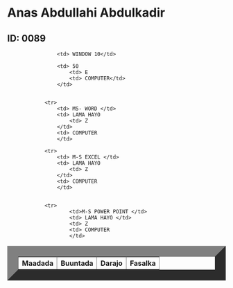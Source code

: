 
<html>
    <title> Natiijo</title>
    <head>
        <link rel="stylesheet" href="table.css"/>
        <body>  
            <h1> Anas Abdullahi Abdulkadir </h1>
            <h2> ID: 0089</h2>
            <table border="25">
                <tr>
                    <th>Maadada </th>
                    <th>Buuntada</th>
                    <th>Darajo</th>
                    <th>Fasalka</th>
                </tr>
                
                    <td> WINDOW 10</td>
                   
                    <td> 50
                        <td> E
                        <td> COMPUTER</td>
                    </td>
           
            
                <tr>
                    <td> MS- WORD </td>
                    <td> LAMA HAYO
                        <td> Z
                    </td>
                    <td> COMPUTER
                    </td>
          
                <tr>   
                    <td> M-S EXCEL </td>
                    <td> LAMA HAYO
                        <td> Z
                    </td>
                    <td> COMPUTER
                    </td>
        
               
                <tr>
                        <td>M-S POWER POINT </td>
                        <td> LAMA HAYO </td>
                        <td> Z
                        <td> COMPUTER
                        </td>
               
                  
                   
